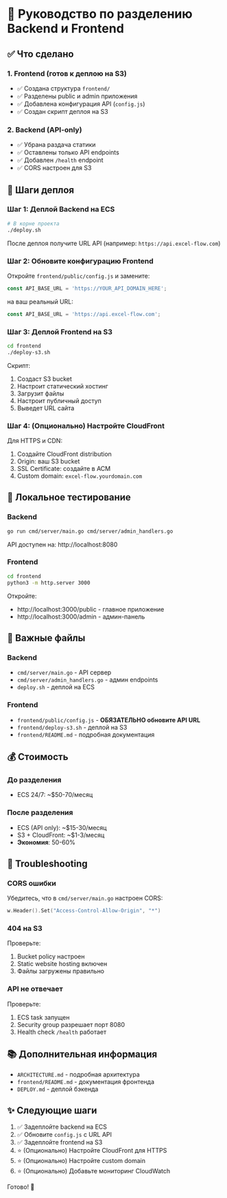 # 🎯 Руководство по разделению Backend и Frontend

## ✅ Что сделано

### 1. Frontend (готов к деплою на S3)
- ✅ Создана структура `frontend/`
- ✅ Разделены public и admin приложения
- ✅ Добавлена конфигурация API (`config.js`)
- ✅ Создан скрипт деплоя на S3

### 2. Backend (API-only)
- ✅ Убрана раздача статики
- ✅ Оставлены только API endpoints
- ✅ Добавлен `/health` endpoint
- ✅ CORS настроен для S3

## 🚀 Шаги деплоя

### Шаг 1: Деплой Backend на ECS

```bash
# В корне проекта
./deploy.sh
```

После деплоя получите URL API (например: `https://api.excel-flow.com`)

### Шаг 2: Обновите конфигурацию Frontend

Откройте `frontend/public/config.js` и замените:

```javascript
const API_BASE_URL = 'https://YOUR_API_DOMAIN_HERE';
```

на ваш реальный URL:

```javascript
const API_BASE_URL = 'https://api.excel-flow.com';
```

### Шаг 3: Деплой Frontend на S3

```bash
cd frontend
./deploy-s3.sh
```

Скрипт:
1. Создаст S3 bucket
2. Настроит статический хостинг
3. Загрузит файлы
4. Настроит публичный доступ
5. Выведет URL сайта

### Шаг 4: (Опционально) Настройте CloudFront

Для HTTPS и CDN:

1. Создайте CloudFront distribution
2. Origin: ваш S3 bucket
3. SSL Certificate: создайте в ACM
4. Custom domain: `excel-flow.yourdomain.com`

## 🧪 Локальное тестирование

### Backend
```bash
go run cmd/server/main.go cmd/server/admin_handlers.go
```
API доступен на: http://localhost:8080

### Frontend
```bash
cd frontend
python3 -m http.server 3000
```
Откройте:
- http://localhost:3000/public - главное приложение
- http://localhost:3000/admin - админ-панель

## 📝 Важные файлы

### Backend
- `cmd/server/main.go` - API сервер
- `cmd/server/admin_handlers.go` - админ endpoints
- `deploy.sh` - деплой на ECS

### Frontend
- `frontend/public/config.js` - **ОБЯЗАТЕЛЬНО обновите API URL**
- `frontend/deploy-s3.sh` - деплой на S3
- `frontend/README.md` - подробная документация

## 💰 Стоимость

### До разделения
- ECS 24/7: ~$50-70/месяц

### После разделения
- ECS (API only): ~$15-30/месяц
- S3 + CloudFront: ~$1-3/месяц
- **Экономия**: 50-60%

## 🔧 Troubleshooting

### CORS ошибки
Убедитесь, что в `cmd/server/main.go` настроен CORS:
```go
w.Header().Set("Access-Control-Allow-Origin", "*")
```

### 404 на S3
Проверьте:
1. Bucket policy настроен
2. Static website hosting включен
3. Файлы загружены правильно

### API не отвечает
Проверьте:
1. ECS task запущен
2. Security group разрешает порт 8080
3. Health check `/health` работает

## 📚 Дополнительная информация

- `ARCHITECTURE.md` - подробная архитектура
- `frontend/README.md` - документация фронтенда
- `DEPLOY.md` - деплой бэкенда

## ✨ Следующие шаги

1. ✅ Задеплойте backend на ECS
2. ✅ Обновите `config.js` с URL API
3. ✅ Задеплойте frontend на S3
4. ⭐ (Опционально) Настройте CloudFront для HTTPS
5. ⭐ (Опционально) Настройте custom domain
6. ⭐ (Опционально) Добавьте мониторинг CloudWatch

Готово! 🎉
